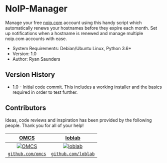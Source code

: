 # NoIP-Manager

Manage your free [noip.com](https://www.noip.com) account using this handy script which automatically renews your hostnames before they expire each month. Set up notifications when a hostname is renewed and manage multiple noip.com accounts with ease.

- System Requirements: Debian/Ubuntu Linux, Python 3.6+
- Version: 1.0
- Author: Ryan Saunders

## Version History

- 1.0 - Initial code commit. This includes a working installer and the basics required in order to test further.

## Contributors

Ideas, code reviews and inspiration has been provided by the following people. Thank you for all of your help!

| [**OMCS**](https://github.com/OMCS) | [**loblab**](https://github.com/loblab) |
| :---: |:---:|
| [![OMCS](https://avatars3.githubusercontent.com/u/3914622?v=3&s=100)](https://github.com/OMCS) | [![loblab](https://avatars0.githubusercontent.com/u/11693722?v=3&s=100)](https://github.com/loblab) |
| [`github.com/omcs`](https://github.com/OMCS) | [`github.com/loblab`](https://github.com/loblab) |
